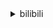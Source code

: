 <details>
<summary>bilibili</summary>

1. 《原神》须弥前瞻短片03——明慧的序曲 [:link:](//www.bilibili.com/video/BV1k94y1D73y)
2. 自制战斗机式的打水仗摩托车 [:link:](//www.bilibili.com/video/BV1cG4y1q7iY)
3. 没错，是本人来B站了！ [:link:](//www.bilibili.com/video/BV11e4y1Q7ac)
4. 《 燃 死 我 啦 》 [:link:](//www.bilibili.com/video/BV1Mt4y1L7DZ)
5. 回村三天，二舅治好了我的精神内耗 [:link:](//www.bilibili.com/video/BV1MN4y177PB)
6. 我玩MC玩破防了…… [:link:](//www.bilibili.com/video/BV1ad4y1D7k5)
7. 「致以无瑕之人」——爱莉希雅「真我·人之律者」角色预告 [:link:](//www.bilibili.com/video/BV1DS4y1t7rs)
8. life gose on [:link:](//www.bilibili.com/video/BV1ZV4y1L7Ge)
9. 和 牛 天 花 板 [:link:](//www.bilibili.com/video/BV1ur4y1j71a)
10. 《您的外卖员正在吃您的外卖》 [:link:](//www.bilibili.com/video/BV1oa411K7MG)
<details>
<summary>11 ~ 20</summary>

11. 真巧 [:link:](//www.bilibili.com/video/BV1vG411H7bV)
12. 【 错过的烟火 | 官方MV 】周杰伦 荒漠抒情摇滚曲风  错过你寂寞一路狂飙 [:link:](//www.bilibili.com/video/BV1vB4y1k7AK)
13. “即使看了千遍、万遍，这些电影也看不腻” [:link:](//www.bilibili.com/video/BV15a411U7TK)
14. 如何一天之内得罪一家人！ [:link:](//www.bilibili.com/video/BV1YW4y1y761)
15. 【时代少年团】《时代夏令营》04：时代的眼泪 [:link:](//www.bilibili.com/video/BV1bg41117cH)
16. 被遗忘的塑料 烟头 [:link:](//www.bilibili.com/video/BV1DB4y1k795)
17. 公园偶遇“社交恐怖分子” [:link:](//www.bilibili.com/video/BV1BT411E74H)
18. 鸡 你 太 踊 Ｒｅｍｉｘ [:link:](//www.bilibili.com/video/BV1Ma411T7aM)
19. 一辈子忘不掉的MC短片 [:link:](//www.bilibili.com/video/BV11r4y1L7Vc)
20. 【原神】温迪：嗨！旅行者，至冬去不去？ [:link:](//www.bilibili.com/video/BV11V4y177qL)
</details>
<details>
<summary>21 ~ 30</summary>

21. 这还能是.....植物大战僵尸！？代码自制戴夫的晚年生活！ [:link:](//www.bilibili.com/video/BV1uY4y1P79z)
22. 7月27日 [:link:](//www.bilibili.com/video/BV1uB4y1b7h6)
23. 看完7月新番，我直接扭成双螺旋！【泛式】 [:link:](//www.bilibili.com/video/BV1JB4y1C7ZB)
24. 首尔大学博士如何当非洲仁君？【奇葩小国39】 [:link:](//www.bilibili.com/video/BV1Sr4y1L7nr)
25. 胖虎眼是什么梗【梗指南】 [:link:](//www.bilibili.com/video/BV1or4y1L77b)
26. 请 给 天 津 鲶 鱼 面 包 片 [:link:](//www.bilibili.com/video/BV1NU4y1q7SS)
27. 🐓鸡你太美，但是猫咪版🐓 [:link:](//www.bilibili.com/video/BV1tW4y1y7db)
28. 屠龙勇士世界纪录：0.0秒瞬杀大龙！无数次尝试换来的肌肉记忆！！ [:link:](//www.bilibili.com/video/BV18a411T7zG)
29. 这搭档还能要吗！ [:link:](//www.bilibili.com/video/BV1HU4y1q7Tn)
30. 看似乱作一团，实则毫无规律 [:link:](//www.bilibili.com/video/BV15r4y1j7rA)
</details>
<details>
<summary>31 ~ 40</summary>

31. 三点几了，出来饮茶先啦 [:link:](//www.bilibili.com/video/BV1tN4y177WH)
32. 猫德学院的老弱病残丑们 [:link:](//www.bilibili.com/video/BV1fF411w7rQ)
33. 【原神】好家伙！从未见过如此丝滑的剪辑！ [:link:](//www.bilibili.com/video/BV1dB4y1k7nB)
34. 没有什么衣服是20岁能穿而50岁不能的！ [:link:](//www.bilibili.com/video/BV1XY4y1A7ys)
35. 统帅深情 [:link:](//www.bilibili.com/video/BV1ig41117qQ)
36. 鸡  牌  特  工 [:link:](//www.bilibili.com/video/BV1Qa411U7Hq)
37. 去蜡像馆的人拍视频有多拼命 [:link:](//www.bilibili.com/video/BV1oa411M7Yz)
38. 你永叫不醒一个假装努力的人 [:link:](//www.bilibili.com/video/BV1dS4y147pP)
39. 这只猫让我笑了两分二十七秒！ [:link:](//www.bilibili.com/video/BV1iW4y1y7ko)
40. 为什么中国人敢对神说“不”？ [:link:](//www.bilibili.com/video/BV1vV4y177Sf)
</details>
<details>
<summary>41 ~ 50</summary>

41. 万万没想到，我竟然成了那个幸运儿！ [:link:](//www.bilibili.com/video/BV1gS4y1t7ZP)
42. 聋哑人是怎么做到定时起床的？但到最后你知道了吗？ [:link:](//www.bilibili.com/video/BV1fF411w76u)
43. 我昨天晚上到底把充电器插到了哪里 [:link:](//www.bilibili.com/video/BV1ua411U7Hu)
44. 【半佛】上进心是一把双刃剑 [:link:](//www.bilibili.com/video/BV1wV4y1j7sk)
45. 每个人都有一块庇护之地！《暗黑破坏神：不朽》品牌片首映！ [:link:](//www.bilibili.com/video/BV1wF411A73s)
46. 什么是毒贩？认清毒贩黑话，远离涉毒犯罪行为！ [:link:](//www.bilibili.com/video/BV1at4y1V7qU)
47. 今天不想搞笑了 [:link:](//www.bilibili.com/video/BV1NG4y1q7bH)
48. 「误导向」感人短片《环保》 [:link:](//www.bilibili.com/video/BV1fF411P7Vn)
49. “那是因为二舅活得好，不是因为我写得好” [:link:](//www.bilibili.com/video/BV1dr4y1L7cN)
50. 《韭菜盒子》应该很多人喜欢吧？今天我来学一学 [:link:](//www.bilibili.com/video/BV1ZY4y1A7nu)
</details>
<details>
<summary>51 ~ 60</summary>

51. 我们找到了Windows电脑续航差的原因！苹果M2深度分析 [:link:](//www.bilibili.com/video/BV18B4y1b7gj)
52. 【树叶 白姨】鬼畜大电影       《别输在不会表达上》 [:link:](//www.bilibili.com/video/BV13V4y1j7qU)
53. 这碗鲁肉饭 治好了我的精神内耗  【怎么这么值ep47-台湾风味小吃】 [:link:](//www.bilibili.com/video/BV14B4y1b7su)
54. 给大家来一首汪峰老师的歌 [:link:](//www.bilibili.com/video/BV1YS4y1t7qf)
55. 外国人挑战《最伟大的作品》，竟然还原了MV！超强中英混唱周董新歌 [:link:](//www.bilibili.com/video/BV1nB4y1C71P)
56. 浅唱一下《传奇》 [:link:](//www.bilibili.com/video/BV1k94y1D7pP)
57. 评分9.8！直接起飞？德凯奥特曼开局吐槽 [:link:](//www.bilibili.com/video/BV18t4y1V7c4)
58. 这两个人晚上谁也睡不着了 [:link:](//www.bilibili.com/video/BV1QW4y127JM)
59. “魔 轮 前 世” [:link:](//www.bilibili.com/video/BV1BN4y177Xf)
60. 【莓用良品】电车的王，无限续航！ [:link:](//www.bilibili.com/video/BV1ad4y1D7zV)
</details>
<details>
<summary>61 ~ 70</summary>

61. （ 生命的每一天 都是一场战斗 ） [:link:](//www.bilibili.com/video/BV1ad4y1D79s)
62. 老四川饭店   厨子探店¥324 [:link:](//www.bilibili.com/video/BV1FY4y1P7UC)
63. 《三个ikun一台戏》 [:link:](//www.bilibili.com/video/BV1ht4y1V7vj)
64. 在称体重这方面，我妈真的很严谨 [:link:](//www.bilibili.com/video/BV1bT411j7cz)
65. 我就是为女搭档负重前行的冤种主持！我来b站啦！ [:link:](//www.bilibili.com/video/BV1oB4y1t7ey)
66. 小伙失恋后怒跑八个400米，打破学校12年纪录， 网友：这就是老师说的合理宣泄吗 [:link:](//www.bilibili.com/video/BV1kF411P76e)
67. 互联网的美妙之处 [:link:](//www.bilibili.com/video/BV1nG4y1i768)
68. 富察·傅恒：乾隆小舅子，28岁名满天下，只因有个好姐姐？【乾隆王朝】 [:link:](//www.bilibili.com/video/BV1yT411j7Na)
69. 手机灌液氮？零下196℃当场炸裂！让SOC体验原地感冒【科技达】 [:link:](//www.bilibili.com/video/BV1YG4y1i7J2)
70. 你这背景太假了！假吗？ [:link:](//www.bilibili.com/video/BV1VW4y1y7TV)
</details>
<details>
<summary>71 ~ 80</summary>

71. 小学生统一培训逆战了？ [:link:](//www.bilibili.com/video/BV1zS4y1t7fq)
72. 【半支烟】《恐惧之歌》感受克苏鲁风恐怖巅峰之作 [:link:](//www.bilibili.com/video/BV1Sa411U7MP)
73. 关于化妆师在三十多人面前擦我牙这件事 [:link:](//www.bilibili.com/video/BV1hg41117Dr)
74. 卧槽！我p都不敢p成这样，她们直接长成这样！！！ [:link:](//www.bilibili.com/video/BV1eB4y1h7Uk)
75. 我来自小镇，12年没舍得丢一张试卷 [:link:](//www.bilibili.com/video/BV1kT411j7Bp)
76. 当我告诉她关于初恋的故事！她疯了！ [:link:](//www.bilibili.com/video/BV1LG411h7EN)
77. 摄 像 头 安 我 家 了 是 吧 ！？ [:link:](//www.bilibili.com/video/BV1WB4y1b7EG)
78. 《误导向》热心市民-感人短片 [:link:](//www.bilibili.com/video/BV1Fa411U7SM)
79. 真是绝妙好词啊😀 [:link:](//www.bilibili.com/video/BV16N4y177vr)
80. 妈妈！别喂我了！！！ [:link:](//www.bilibili.com/video/BV1MG4y1q724)
</details>
<details>
<summary>81 ~ 90</summary>

81. 无论开不开心，没有火锅解决不了的 [:link:](//www.bilibili.com/video/BV1oF411P76P)
82. 《TheShy停车场奇遇记》 [:link:](//www.bilibili.com/video/BV1nr4y1j72e)
83. 1岁多的小孩，话那么多正常吗？都快会骂人了 [:link:](//www.bilibili.com/video/BV1rU4y1v7bM)
84. 迪卢克：看好了艾琳!尝试20小时的丘丘人抛物线与火鸟，黎明要这么用! [:link:](//www.bilibili.com/video/BV1nr4y1j7jx)
85. 你这背景太假了，他竟然敢打我？！ [:link:](//www.bilibili.com/video/BV1Ea411S7Ta)
86. 烧仙草居然是这样做成的？ [:link:](//www.bilibili.com/video/BV1yG4y1e7Lv)
87. 张嘴吧小夫！ 这是最新的核酸检测方法！ [:link:](//www.bilibili.com/video/BV11g411y7bK)
88. 今天，应当有他的热搜 [:link:](//www.bilibili.com/video/BV13r4y1j7rP)
89. 无人区遇到拦路求助，老司机教你如何正确处理 [:link:](//www.bilibili.com/video/BV1Ud4y1K75R)
90. 你可以放心的把后背交给他 [:link:](//www.bilibili.com/video/BV1KB4y1h7rV)
</details>
<details>
<summary>91 ~ 100</summary>

91. 间谍过家家之阿尼亚我不要学习 [:link:](//www.bilibili.com/video/BV1kg411y7fj)
92. “ 冰  块  刺  客 3.0 ” [:link:](//www.bilibili.com/video/BV1qe4y1Q7zE)
93. BLACKPINK游戏合作曲Ready For Love MV公开 [:link:](//www.bilibili.com/video/BV15a411T7V5)
94. 让你COS没让你从游戏里跑出来！ [:link:](//www.bilibili.com/video/BV1wV4y1j7qC)
95. 芬兰家人为了中式烧烤居然吵起来了！烤苕皮烤鸡杂震惊干饭人！狂炫烤茄子太过瘾！凉粉锅盔简直绝绝子！ [:link:](//www.bilibili.com/video/BV14Y4y1P72T)
96. 火柴人 VS 我的世界系列第二十九集 音符世界（Note Block Universe） [:link:](//www.bilibili.com/video/BV1sB4y1C72v)
97. 无 伤 速 创 西 天 [:link:](//www.bilibili.com/video/BV1zW4y1y7NG)
98. 东 汉 变 种 人 [:link:](//www.bilibili.com/video/BV1ZB4y1Y7Hm)
99. 花光所有积蓄，搞一台汽车送外卖，打算两年后买房 【流浪 04】 [:link:](//www.bilibili.com/video/BV1kB4y1b7fS)
100. 【刘谦魔术课】密室逃脱！今天逮到个推理专家。 [:link:](//www.bilibili.com/video/BV1Se4y1Q7Ds)
</details></details>